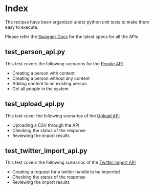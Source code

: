 # Index
The recipes have been organized under python unit tests to make them easy to execute. 

Please refer the [Swagger Docs](https://trial.receptiviti.com/api/spec) for the latest specs for all the APIs 

## test_person_api.py 
This test covers the following scenarios for the [People API](https://trial.receptiviti.com/api/spec#!/People) 
- Creating a person with content
- Creating a person without any content
- Adding content to an existing person
- Get all people in the system

## test_upload_api.py
This test cover the following scenarios of the [Upload API](https://trial.receptiviti.com/api/spec#!/Upload_API)
- Uploading a CSV through the API
- Checking the status of the response
- Reviewing the import results

## test_twitter_import_api.py
This test covers the following scenarios of the [Twitter Import API](https://trial.receptiviti.com/api/spec#!/Twitter_Import_API)
- Creating a request for a twitter handle to be imported
- Checking the status of the response
- Reviewing the import results

